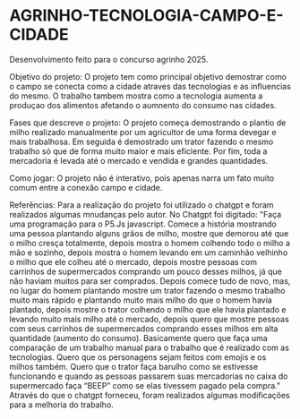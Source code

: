 # AGRINHO-TECNOLOGIA-CAMPO-E-CIDADE
Desenvolvimento feito para o concurso agrinho  2025.

Objetivo do projeto:
    O projeto tem como principal objetivo demostrar como o campo se conecta como a cidade atraves das tecnologias e as influencias do mesmo. O trabalho tambem mostra como a tecnologia aumenta a produçao dos alimentos afetando o aumnento do consumo nas cidades.


Fases que descreve o projeto:
    O projeto começa demostrando o plantio de  milho realizado manualmente por um agricultor de uma forma devegar e mais trabalhosa. Em seguida é demostrado um trator fazendo o mesmo trabalho só que de forma muito maior e mais eficiente. Por fim, toda a mercadoria é levada até o mercado e vendida e grandes quantidades.


Como jogar:
    O projeto não é interativo, pois apenas narra um fato muito comum entre a conexão campo e cidade.



Referências:
    Para a realização do projeto foi utilizado o chatgpt e foram realizados algumas mnudanças pelo autor. No Chatgpt foi digitado: "Faça uma programação para o P5.Js javascript. Comece a história mostrando uma pessoa plantando alguns grãos de milho, mostre que demorou até que o milho cresça totalmente, depois mostra o homem colhendo todo o milho a mão e sozinho, depois mostra o homem levando em um caminhão velhinho o milho que ele colheu até o mercado, depois mostre pessoas com carrinhos de supermercados comprando um pouco desses milhos, já que não haviam muitos para ser comprados. Depois comece tudo de novo, mas, no lugar do homem plantando mostre um trator fazendo o mesmo trabalho muito mais rápido e plantando muito mais milho do que o homem havia plantado, depois mostre o trator colhendo o milho que ele havia plantado e levando muito mais milho até o mercado, depois quero que mostre pessoas com seus carrinhos de supermercados comprando esses milhos em alta quantidade (aumento do consumo). Basicamente quero que faça uma comparação de um trabalho manual para o trabalho que é realizado com as tecnologias. Quero que os personagens sejam feitos com emojis e os milhos também. Quero que o trator faça barulho como se estivesse funcionando e quando as pessoas passarem suas mercadorias no caixa do supermercado faça “BEEP” como se elas tivessem pagado pela compra." Através do que o chatgpt forneceu, foram realizados algumas modificações para a melhoria do trabalho.

